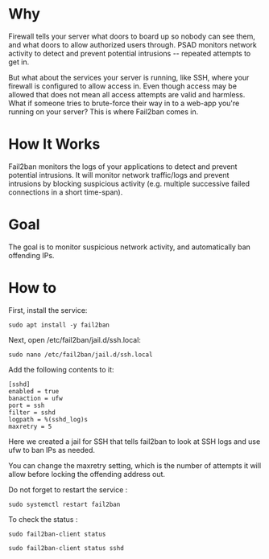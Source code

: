# Why
Firewall tells your server what doors to board up so nobody can see them, and what doors to allow authorized users through. PSAD monitors network activity to detect and prevent potential intrusions -- repeated attempts to get in.  

But what about the services your server is running, like SSH, where your firewall is configured to allow access in. Even though access may be allowed that does not mean all access attempts are valid and harmless.  
What if someone tries to brute-force their way in to a web-app you're running on your server? This is where Fail2ban comes in.

# How It Works
Fail2ban monitors the logs of your applications to detect and prevent potential intrusions. It will monitor network traffic/logs and prevent intrusions by blocking suspicious activity (e.g. multiple successive failed connections in a short time-span).

# Goal
The goal is to monitor suspicious network activity, and automatically ban offending IPs.

# How to
First, install the service:
```shell
sudo apt install -y fail2ban
```

Next, open /etc/fail2ban/jail.d/ssh.local:
```shell
sudo nano /etc/fail2ban/jail.d/ssh.local
```

Add the following contents to it:
```shell
[sshd]
enabled = true
banaction = ufw
port = ssh
filter = sshd
logpath = %(sshd_log)s
maxretry = 5
```

Here we created a jail for SSH that tells fail2ban to look at SSH logs and use ufw to ban IPs as needed.

You can change the maxretry setting, which is the number of attempts it will allow before locking the offending address out.

Do not forget to restart the service :
```shell
sudo systemctl restart fail2ban
```

To check the status :
```shell
sudo fail2ban-client status
```
```shell
sudo fail2ban-client status sshd
```